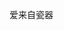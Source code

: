 爱来自瓷器

<!---
NamiroP-46/NamiroP-46 is a ✨ special ✨ repository because its `README.md` (this file) appears on your GitHub profile.
You can click the Preview link to take a look at your changes.
--->
